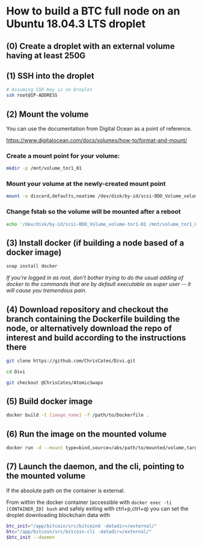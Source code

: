 # How to build a BTC full node on an Ubuntu 18.04.3 LTS droplet

## (0) Create a droplet with an external volume having at least 250G

## (1) SSH into the droplet

```bash
# Assuming SSH Key is on Droplet
ssh root@IP-ADDRESS
```

## (2) Mount the volume

You can use the documentation from Digital Ocean as a point of reference.

https://www.digitalocean.com/docs/volumes/how-to/format-and-mount/

### Create a mount point for your volume:

```bash
mkdir -p /mnt/volume_tor1_01
```

### Mount your volume at the newly-created mount point

```bash
mount -o discard,defaults,noatime /dev/disk/by-id/scsi-0DO_Volume_volume-tor1-01 /mnt/volume_tor1_01
```

### Change fstab so the volume will be mounted after a reboot

```bash
echo '/dev/disk/by-id/scsi-0DO_Volume_volume-tor1-01 /mnt/volume_tor1_01 ext4 defaults,nofail,discard 0 0' | sudo tee -a /etc/fstab
```

## (3) Install docker (if building a node based of a docker image)

```bash
snap install docker
```

*If you're logged in as root, don't bother trying to do the usual adding of docker to the commands that are by default executable as super user -- it will cause you tremendous pain.*

## (4) Download repository and checkout the branch containing the Dockerfile building the node, or alternatively download the repo of interest and build according to the instructions there

```bash
git clone https://github.com/ChrisCates/Divi.git

cd Divi

git checkout @ChrisCates/AtomicSwaps
```


## (5) Build docker image

```bash
docker build -t [image_name] -f /path/to/Dockerfile .
```

## (6) Run the image on the mounted volume

```bash
docker run -d --mount type=bind,source=/abs/path/to/mounted/volume,target=[/abs/path/directory/on/container] [image_name]
```

## (7) Launch the daemon, and the cli, pointing to the mounted volume

If the absolute path on the container is external.

From within the docker container (accessible with `docker exec -ti [CONTAINER_ID] bash` and safely exiting with ctrl+p,ctrl+q) you can set the droplet downloading blockchain data with

```bash
btc_init="/app/bitcoin/src/bitcoind -datadir=/external/"
btc="/app/bitcoin/src/bitcoin-cli -datadir=/external/"
$btc_init --daemon
```
